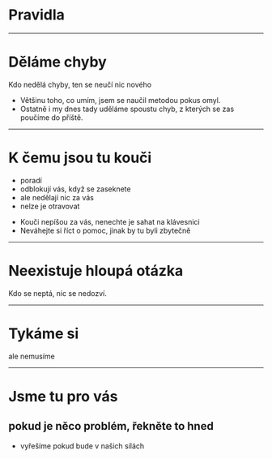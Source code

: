 <!-- .slide: data-state="c-slide-inter" -->
# Pravidla

---

# Děláme chyby

Kdo nedělá chyby, ten se neučí nic nového

>>>
* Většinu toho, co umím, jsem se naučil metodou pokus omyl.
* Ostatně i my dnes tady uděláme spoustu chyb, z kterých se zas poučíme do příště.

---

# K čemu jsou tu kouči

* poradí
* odblokují vás, když se zaseknete
* ale nedělají nic za vás
* nelze je otravovat

>>>
* Kouči nepíšou za vás, nenechte je sahat na klávesnici
* Neváhejte si říct o pomoc, jinak by tu byli zbytečně

---

# Neexistuje hloupá otázka

Kdo se neptá, nic se nedozví.

---

# Tykáme si

ale nemusíme

---

# Jsme tu pro vás

## pokud je něco problém, řekněte to hned

>>>
* vyřešíme pokud bude v našich silách
